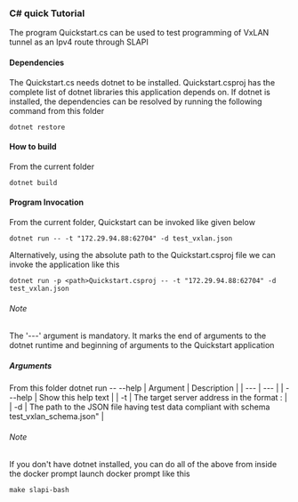 ### C# quick Tutorial
The program Quickstart.cs can be used to test programming of VxLAN tunnel as an Ipv4  route through SLAPI

#### Dependencies
The Quickstart.cs needs dotnet to be installed. Quickstart.csproj has the complete list of dotnet libraries this application depends on.
If dotnet is installed, the dependencies can be resolved by running the following command from this folder
```
dotnet restore
```

#### How to build
From the current folder
```
dotnet build
```
#### Program Invocation
From the current folder, Quickstart can be invoked like given below
```
dotnet run -- -t "172.29.94.88:62704" -d test_vxlan.json
```
Alternatively, using the absolute path to the Quickstart.csproj file we can invoke the application like this
```
dotnet run -p <path>Quickstart.csproj -- -t "172.29.94.88:62704" -d test_vxlan.json
```
###### Note
The '---' argument is mandatory. It marks the end of arguments to the dotnet runtime and beginning of arguments to the Quickstart application

##### Arguments
From this folder
dotnet run -- --help
| Argument | Description |
| --- | --- |
| - --help       | Show this help text |
| -t <target>    | The target server address in the format <ipv4 address>:<port> |
| -d <path>      | The path to the JSON file having test data compliant with schema test_vxlan_schema.json" |

###### Note
If you don't have dotnet installed, you can do all of the above from inside the docker prompt
launch docker prompt like this
```
make slapi-bash
```
